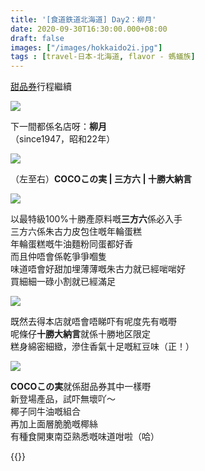 ```yaml
---
title: '[食道鉄道北海道] Day2：柳月'
date: 2020-09-30T16:30:00.000+08:00
draft: false
images: ["/images/hokkaido2i.jpg"]
tags : [travel-日本-北海道, flavor - 螞蟻族]
---
```


[甜品券](https://hidie.net/hokkaido2c/)行程繼續

![](/images/hokkaido2i1.jpg)

下一間都係名店呀：**柳月**  
（since1947，昭和22年）  

![](/images/hokkaido2i.jpg)

（左至右）**COCOこの実 | 三方六 | 十勝大納言**  

![](/images/hokkaido2i2.jpg)

以最特級100%十勝產原料嘅**三方六**係必入手  
三方六係朱古力皮包住嘅年輪蛋糕  
年輪蛋糕嘅牛油麵粉同蛋都好香  
而且仲唔會係乾爭爭嗰隻  
味道唔會好甜加埋薄薄嘅朱古力就已經啱啱好  
買細細一碌小割就已經滿足  

![](/images/hokkaido2i3.jpg)

既然去得本店就唔會唔睇吓有呢度先有嘅嘢  
呢條仔**十勝大納言**就係十勝地区限定  
糕身綿密細緻，滲住香氣十足嘅紅豆味（正！）  

![](/images/hokkaido2i4.jpg)

**COCOこの実**就係甜品券其中一樣嘢  
新登場產品，試吓無壞吖～  
椰子同牛油嘅組合  
再加上面層脆脆嘅椰絲  
有種食開東南亞熟悉嘅味道咁啦（哈）
  
  

{{<hokkaido>}}
